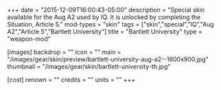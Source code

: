 +++
date = "2015-12-09T16:00:43-05:00"
description = "Special skin available for the Aug A2 used by IQ. It is unlocked by completing the Situation, Article 5."
mod-types = "skin"
tags = ["skin","special","IQ","Aug A2","Article 5","Bartlett University"]
title = "Bartlett University"
type = "weapon-mod"

[images]
  backdrop = ""
  icon = ""
  main = "/images/gear/skin/preview/bartlett-university-aug-a2--1600x900.jpg"
  thumbnail = "/images/gear/skin/bartlett-university-th.jpg"

[cost]
  renown = ""
  credits = ""
  units = ""
+++
